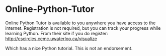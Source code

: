 # Online-Python-Tutor
Online Python Tutor is available to you anywhere you have access to the internet. 
Registration is not required, but you can track your progress while learning Python.
From their site if you do register: 
http://cscircles.cemc.uwaterloo.ca/visualize 

Which has a nice Python tutorial.
This is not an endorsement.
